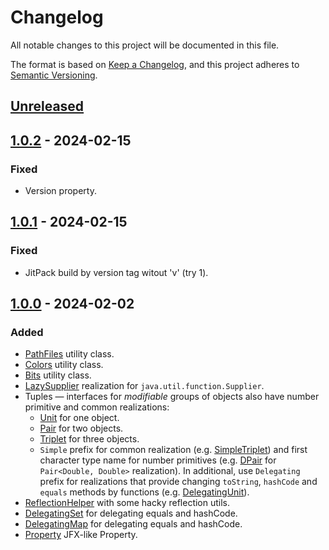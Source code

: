 # Changelog

All notable changes to this project will be documented in this file.

The format is based on [Keep a Changelog](https://keepachangelog.com/en/1.0.0/),
and this project adheres to [Semantic Versioning](https://semver.org/spec/v2.0.0.html).

## [Unreleased]

## [1.0.2] - 2024-02-15

### Fixed

- Version property.

## [1.0.1] - 2024-02-15

### Fixed

- JitPack build by version tag witout 'v' (try 1).

## [1.0.0] - 2024-02-02

### Added

- [PathFiles](src/main/java/io/github/mjaroslav/sharedjava/io/PathFiles.java) utility class.
- [Colors](src/main/java/io/github/mjaroslav/sharedjava/format/Colors.java) utility class.
- [Bits](src/main/java/io/github/mjaroslav/sharedjava/format/Bits.java) utility class.
- [LazySupplier](src/main/java/io/github/mjaroslav/sharedjava/function/LazySupplier.java) realization
  for `java.util.function.Supplier`.
- Tuples — interfaces for _modifiable_ groups of objects also have number primitive and common realizations:
    - [Unit](src/main/java/io/github/mjaroslav/sharedjava/tuple/Unit.java) for one object.
    - [Pair](src/main/java/io/github/mjaroslav/sharedjava/tuple/Pair.java) for two objects.
    - [Triplet](src/main/java/io/github/mjaroslav/sharedjava/tuple/Triplet.java) for three objects.
    - `Simple` prefix for common realization
      (e.g. [SimpleTriplet](src/main/java/io/github/mjaroslav/sharedjava/tuple/triplet/SimpleTriplet.java)) and first
      character type name for number primitives
      (e.g. [DPair](src/main/java/io/github/mjaroslav/sharedjava/tuple/pair/DPair.java)
      for `Pair<Double, Double>` realization). In additional, use `Delegating` prefix for realizations that provide
      changing
      `toString`, `hashCode` and `equals` methods by functions
      (e.g. [DelegatingUnit](src/main/java/io/github/mjaroslav/sharedjava/tuple/unit/DelegatingUnit.java)).
- [ReflectionHelper](src/main/java/io/github/mjaroslav/sharedjava/reflect/ReflectionHelper.java) with some hacky
  reflection utils.
- [DelegatingSet](src/main/java/io/github/mjaroslav/sharedjava/util/DelegatingSet.java) for delegating equals and
  hashCode.
- [DelegatingMap](src/main/java/io/github/mjaroslav/sharedjava/util/DelegatingMap.java) for delegating equals and
  hashCode.
- [Property](src/main/java/io/github/mjaroslav/sharedjava/util/Property.java) JFX-like Property.

[unreleased]: https://github.com/MJaroslav/Shared-Java/compare/v1.0.2...HEAD
[1.0.2]: https://github.com/MJaroslav/Shared-Java/compare/v1.0.1...v1.0.2
[1.0.1]: https://github.com/MJaroslav/Shared-Java/compare/v1.0.0...v1.0.1
[1.0.0]: https://github.com/MJaroslav/Shared-Java/releases/tag/v1.0.0

